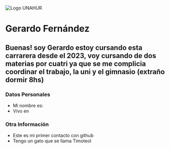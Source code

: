 ![Logo UNAHUR](./UNAHUR.png)

# Gerardo Fernández
## Buenas! soy Gerardo estoy cursando esta carrarera desde el 2023, voy cursando de dos materias por cuatri ya que se me complicia coordinar el trabajo, la uni y el gimnasio (extraño dormir 8hs)

### Datos Personales
- Mi nombre es:
- Vivo en


### Otra Información
- Este es mi primer contacto con github
- Tengo un gato que se llama Timoteol
